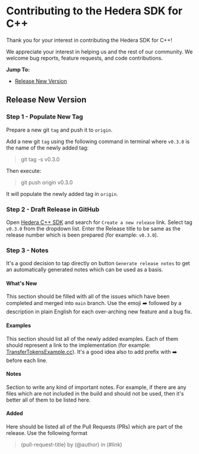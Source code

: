 # Contributing to the Hedera SDK for C++

Thank you for your interest in contributing the Hedera SDK for C++!

We appreciate your interest in helping us and the rest of our community. We welcome bug reports, feature requests, and code contributions.

**Jump To:**

- [Release New Version](#release-new-version)

## Release New Version

### Step 1 - Populate New Tag

Prepare a new git `tag` and push it to `origin`.

Add a new git `tag` using the following command in terminal where `v0.3.0` is the name of the newly added tag:
> git tag -s v0.3.0

Then execute:
> git push origin v0.3.0

It will populate the newly added tag in `origin`. 

### Step 2 - Draft Release in GitHub

Open [Hedera C++ SDK](https://github.com/hashgraph/hedera-sdk-cpp) and search for `Create a new release` link.
Select tag `v0.3.0` from the dropdown list. Enter the Release title to be same as the release number which is been prepared (for example: `v0.3.0`).

### Step 3 - Notes

It's a good decision to tap directly on button `Generate release notes` to get an automatically generated notes which can be used as a basis.

#### What's New

This section should be filled with all of the issues which have been completed and merged into `main` branch. Use the emoji ➡️ followed by a description in plain English for each over-arching new feature and a bug fix.

#### Examples

This section should list all of the newly added examples. Each of them should represent a link to the implementation (for example: [TransferTokensExample.cc](TransferTokensExample.cc)). It's a good idea also to add prefix with ➡️ before each line.

#### Notes

Section to write any kind of important notes. For example, if there are any files which are not included in the build and should not be used, then it's better all of them to be listed here.

#### Added

Here should be listed all of the Pull Requests (PRs) which are part of the release. Use the following format
> (pull-request-title) by (@author) in (#link)
